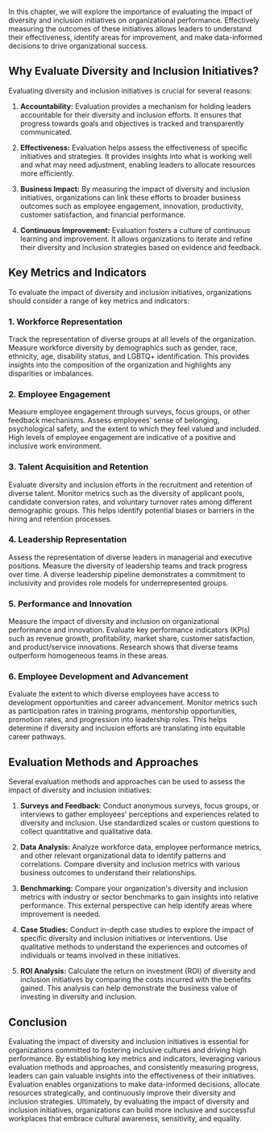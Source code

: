 
In this chapter, we will explore the importance of evaluating the impact of diversity and inclusion initiatives on organizational performance. Effectively measuring the outcomes of these initiatives allows leaders to understand their effectiveness, identify areas for improvement, and make data-informed decisions to drive organizational success.

Why Evaluate Diversity and Inclusion Initiatives?
-------------------------------------------------

Evaluating diversity and inclusion initiatives is crucial for several reasons:

1. **Accountability:** Evaluation provides a mechanism for holding leaders accountable for their diversity and inclusion efforts. It ensures that progress towards goals and objectives is tracked and transparently communicated.

2. **Effectiveness:** Evaluation helps assess the effectiveness of specific initiatives and strategies. It provides insights into what is working well and what may need adjustment, enabling leaders to allocate resources more efficiently.

3. **Business Impact:** By measuring the impact of diversity and inclusion initiatives, organizations can link these efforts to broader business outcomes such as employee engagement, innovation, productivity, customer satisfaction, and financial performance.

4. **Continuous Improvement:** Evaluation fosters a culture of continuous learning and improvement. It allows organizations to iterate and refine their diversity and inclusion strategies based on evidence and feedback.

Key Metrics and Indicators
--------------------------

To evaluate the impact of diversity and inclusion initiatives, organizations should consider a range of key metrics and indicators:

### 1. Workforce Representation

Track the representation of diverse groups at all levels of the organization. Measure workforce diversity by demographics such as gender, race, ethnicity, age, disability status, and LGBTQ+ identification. This provides insights into the composition of the organization and highlights any disparities or imbalances.

### 2. Employee Engagement

Measure employee engagement through surveys, focus groups, or other feedback mechanisms. Assess employees' sense of belonging, psychological safety, and the extent to which they feel valued and included. High levels of employee engagement are indicative of a positive and inclusive work environment.

### 3. Talent Acquisition and Retention

Evaluate diversity and inclusion efforts in the recruitment and retention of diverse talent. Monitor metrics such as the diversity of applicant pools, candidate conversion rates, and voluntary turnover rates among different demographic groups. This helps identify potential biases or barriers in the hiring and retention processes.

### 4. Leadership Representation

Assess the representation of diverse leaders in managerial and executive positions. Measure the diversity of leadership teams and track progress over time. A diverse leadership pipeline demonstrates a commitment to inclusivity and provides role models for underrepresented groups.

### 5. Performance and Innovation

Measure the impact of diversity and inclusion on organizational performance and innovation. Evaluate key performance indicators (KPIs) such as revenue growth, profitability, market share, customer satisfaction, and product/service innovations. Research shows that diverse teams outperform homogeneous teams in these areas.

### 6. Employee Development and Advancement

Evaluate the extent to which diverse employees have access to development opportunities and career advancement. Monitor metrics such as participation rates in training programs, mentorship opportunities, promotion rates, and progression into leadership roles. This helps determine if diversity and inclusion efforts are translating into equitable career pathways.

Evaluation Methods and Approaches
---------------------------------

Several evaluation methods and approaches can be used to assess the impact of diversity and inclusion initiatives:

1. **Surveys and Feedback:** Conduct anonymous surveys, focus groups, or interviews to gather employees' perceptions and experiences related to diversity and inclusion. Use standardized scales or custom questions to collect quantitative and qualitative data.

2. **Data Analysis:** Analyze workforce data, employee performance metrics, and other relevant organizational data to identify patterns and correlations. Compare diversity and inclusion metrics with various business outcomes to understand their relationships.

3. **Benchmarking:** Compare your organization's diversity and inclusion metrics with industry or sector benchmarks to gain insights into relative performance. This external perspective can help identify areas where improvement is needed.

4. **Case Studies:** Conduct in-depth case studies to explore the impact of specific diversity and inclusion initiatives or interventions. Use qualitative methods to understand the experiences and outcomes of individuals or teams involved in these initiatives.

5. **ROI Analysis:** Calculate the return on investment (ROI) of diversity and inclusion initiatives by comparing the costs incurred with the benefits gained. This analysis can help demonstrate the business value of investing in diversity and inclusion.

Conclusion
----------

Evaluating the impact of diversity and inclusion initiatives is essential for organizations committed to fostering inclusive cultures and driving high performance. By establishing key metrics and indicators, leveraging various evaluation methods and approaches, and consistently measuring progress, leaders can gain valuable insights into the effectiveness of their initiatives. Evaluation enables organizations to make data-informed decisions, allocate resources strategically, and continuously improve their diversity and inclusion strategies. Ultimately, by evaluating the impact of diversity and inclusion initiatives, organizations can build more inclusive and successful workplaces that embrace cultural awareness, sensitivity, and equality.
